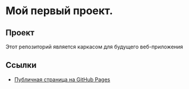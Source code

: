 # Мой первый проект.
## Проект
Этот репозиторий является каркасом для будущего веб-приложения
## Ссылки
- [Публичная страница на GitHub Pages](https://IvankEn08.github.io/frontend_and_backend_laba_1/index.html)